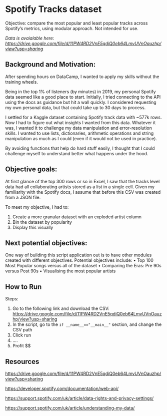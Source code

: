 # Spotify Tracks dataset
Objective: compare the most popular and least popular tracks across Spotify’s metrics, using modular approach. Not intended for use.

_Data is avaialable here: https://drive.google.com/file/d/11PW4RD2VnE5qdiQ0eb64LmvUVnOauzhp/view?usp=sharing_

## Background and Motivation: 
After spending hours on DataCamp, I wanted to apply my skills without the training wheels. 

Being in the top 1% of listeners (by minutes) in 2019, my personal Spotify data seemed like a good place to start. Initially, I tried connecting to the API using the docs as guidance but hit a wall quickly. I considered requesting my own personal data, but that could take up to 30 days to process.

I settled for a Kaggle dataset containing Spotify track data with ~577k rows. Now I had to figure out what insights I wanted from this data. Whatever it was, I wanted it to challenge my data manipulation and error-resolution skills. I wanted to use lists, dictionaries, arithmetic operations and string manipulation as much as I could (even if it would not be used in practice). 

By avoiding functions that help do hard stuff easily, I thought that I could challenge myself to understand better what happens under the hood. 

## Objective goals:
At first glance of the top 300 rows or so in Excel, I saw that the tracks level data had all collaborating artists stored as a list in a single cell. Given my familiarity with the Spotify docs, I assume that before this CSV was created from a JSON file. 

To meet my objective, I had to:
  1.	Create a more granular dataset with an exploded artist column
  2.	Bin the dataset by popularity
  3.	Display this visually

## Next potential objectives:
One way of building this script application out is to have other modules created with different objectives. Potential objectives include: 
•	Top 100 Most Popular songs versus all of the dataset 
•	Comparing the Eras: Pre 90s versus Post 90s
•	Visualising the most popular artists

## How to Run
Steps:
  1.	Go to the following link and download the CSV: 
      https://drive.google.com/file/d/11PW4RD2VnE5qdiQ0eb64LmvUVnOauzhp/view?usp=sharing
  2.	In the script, go to the `if __name__=="__main__"` section, and change the CSV path 
  3.  Click run
  4.   ....
  5.  Profit $$

## Resources
https://drive.google.com/file/d/11PW4RD2VnE5qdiQ0eb64LmvUVnOauzhp/view?usp=sharing

https://developer.spotify.com/documentation/web-api/

https://support.spotify.com/uk/article/data-rights-and-privacy-settings/

https://support.spotify.com/uk/article/understanding-my-data/
